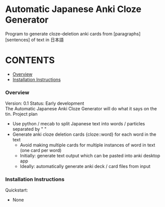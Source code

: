 # Automatic Japanese Anki Cloze Generator
Program to generate cloze-deletion anki cards from [paragraphs]
[sentences] of text in 日本語

# CONTENTS
- [Overview](#overview)
- [Installation Instructions](#installation-instructions)

### Overview
Version: 0.1
Status: Early development  
The Automatic Japanese Anki Cloze Generator will do what it says on the tin.
  Project plan
  - Use python / mecab to split Japanese text into words / particles separated by " "  
  - Generate anki cloze deletion cards {cloze::word} for each word in the text  
    - Avoid making multiple cards for multiple instances of word in text (one card per word)
    - Initially: generate text output which can be pasted into anki desktop app
    - Ideally: automatically generate anki deck / card files from input

### Installation Instructions
Quickstart:  
 - None
